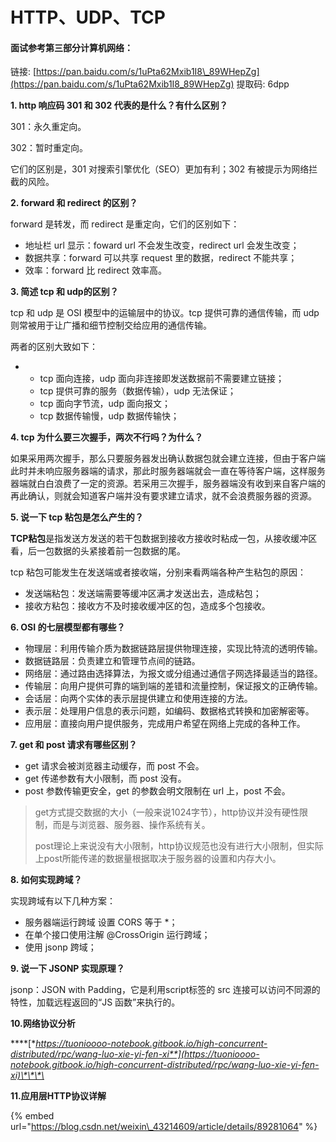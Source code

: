 # HTTP、UDP、TCP

#### 面试**参考第三部分计算机网络：**

链接: [https://pan.baidu.com/s/1uPta62Mxib1I8\_89WHepZg](https://pan.baidu.com/s/1uPta62Mxib1I8_89WHepZg) 提取码: 6dpp 

**1. http 响应码 301 和 302 代表的是什么？有什么区别？**

301：永久重定向。

302：暂时重定向。

它们的区别是，301 对搜索引擎优化（SEO）更加有利；302 有被提示为网络拦截的风险。

**2. forward 和 redirect 的区别？**

forward 是转发，而 redirect 是重定向，它们的区别如下：

* 地址栏 url 显示：foward url 不会发生改变，redirect url 会发生改变；
* 数据共享：forward 可以共享 request 里的数据，redirect 不能共享；
* 效率：forward 比 redirect 效率高。

**3. 简述 tcp 和 udp的区别？**

tcp 和 udp 是 OSI 模型中的运输层中的协议。tcp 提供可靠的通信传输，而 udp 则常被用于让广播和细节控制交给应用的通信传输。

两者的区别大致如下：

* * tcp 面向连接，udp 面向非连接即发送数据前不需要建立链接；
  * tcp 提供可靠的服务（数据传输），udp 无法保证；
  * tcp 面向字节流，udp 面向报文；
  * tcp 数据传输慢，udp 数据传输快；

**4. tcp 为什么要三次握手，两次不行吗？为什么？**

如果采用两次握手，那么只要服务器发出确认数据包就会建立连接，但由于客户端此时并未响应服务器端的请求，那此时服务器端就会一直在等待客户端，这样服务器端就白白浪费了一定的资源。若采用三次握手，服务器端没有收到来自客户端的再此确认，则就会知道客户端并没有要求建立请求，就不会浪费服务器的资源。

**5. 说一下 tcp 粘包是怎么产生的？**

**TCP粘包**是指发送方发送的若干包数据到接收方接收时粘成一包，从接收缓冲区看，后一包数据的头紧接着前一包数据的尾。

tcp 粘包可能发生在发送端或者接收端，分别来看两端各种产生粘包的原因：

* 发送端粘包：发送端需要等缓冲区满才发送出去，造成粘包；
* 接收方粘包：接收方不及时接收缓冲区的包，造成多个包接收。

**6. OSI 的七层模型都有哪些？**

* 物理层：利用传输介质为数据链路层提供物理连接，实现比特流的透明传输。
* 数据链路层：负责建立和管理节点间的链路。
* 网络层：通过路由选择算法，为报文或分组通过通信子网选择最适当的路径。
* 传输层：向用户提供可靠的端到端的差错和流量控制，保证报文的正确传输。
* 会话层：向两个实体的表示层提供建立和使用连接的方法。
* 表示层：处理用户信息的表示问题，如编码、数据格式转换和加密解密等。
* 应用层：直接向用户提供服务，完成用户希望在网络上完成的各种工作。

**7. get 和 post 请求有哪些区别？**

* get 请求会被浏览器主动缓存，而 post 不会。
* get 传递参数有大小限制，而 post 没有。
* post 参数传输更安全，get 的参数会明文限制在 url 上，post 不会。

> get方式提交数据的大小（一般来说1024字节），http协议并没有硬性限制，而是与浏览器、服务器、操作系统有关。
>
> post理论上来说没有大小限制，http协议规范也没有进行大小限制，但实际上post所能传递的数据量根据取决于服务器的设置和内存大小。

**8. 如何实现跨域？**

实现跨域有以下几种方案：

* 服务器端运行跨域 设置 CORS 等于 \*；
* 在单个接口使用注解 @CrossOrigin 运行跨域；
* 使用 jsonp 跨域；

**9. 说一下 JSONP 实现原理？**

jsonp：JSON with Padding，它是利用script标签的 src 连接可以访问不同源的特性，加载远程返回的“JS 函数”来执行的。

**10.网络协议分析**

\*\*\*\*[**https://tuonioooo-notebook.gitbook.io/high-concurrent-distributed/rpc/wang-luo-xie-yi-fen-xi**](https://tuonioooo-notebook.gitbook.io/high-concurrent-distributed/rpc/wang-luo-xie-yi-fen-xi)\*\*\*\*

**11.应用层HTTP协议详解**

{% embed url="https://blog.csdn.net/weixin\_43214609/article/details/89281064" %}





